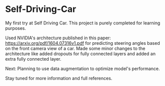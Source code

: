 # Self-Driving-Car

My first try at Self Driving Car. This project is purely completed for learning purposes.

Used NVIDIA's architecture published in this paper: https://arxiv.org/pdf/1604.07316v1.pdf for predicting steering angles based on the front camera view of a car. 
Made some minor changes to the architecture like added dropouts for fully connected layers and added an extra fully connected layer.

Next: Planning to use data augmentation to optimize model's performance.

Stay tuned for more information and full references.
